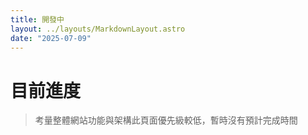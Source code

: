 ```yaml
---
title: 開發中
layout: ../layouts/MarkdownLayout.astro
date: "2025-07-09"
---
```


# 目前進度

> 考量整體網站功能與架構此頁面優先級較低，暫時沒有預計完成時間
